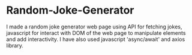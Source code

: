 # Random-Joke-Generator

I made a random joke generator web page using API for fetching jokes, javascript for interact with DOM of the web page to manipulate elements and add interactivity. I have also used javascript 'async/await' and axios library.
